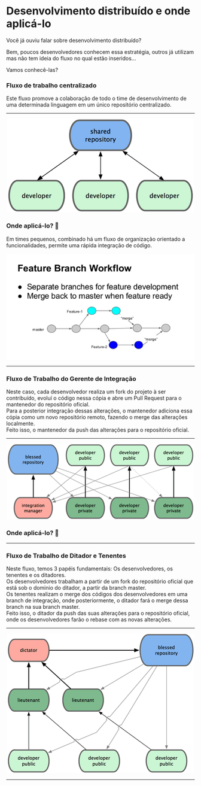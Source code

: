 # Desenvolvimento distribuído e onde aplicá-lo

Você já ouviu falar sobre desenvolvimento distribuído?

Bem, poucos desenvolvedores conhecem essa estratégia, outros já utilizam mas não tem ideia do fluxo no qual estão inseridos...

Vamos conhecê-las?

### Fluxo de trabalho centralizado

Este fluxo promove a colaboração de todo o time de desenvolvimento de uma determinada linguagem em um único repositório centralizado.

---

<p align="center">
<img src="18333fig0501-tn.png">
</p>

### Onde aplicá-lo? :hammer:

Em times pequenos, combinado há um fluxo de organização orientado a funcionalidades, permite uma rápida integração de código.<br>

<p align="center">
<img src="git-branch-management-6-638.jpg">
</p>

---

### Fluxo de Trabalho do Gerente de Integração

Neste caso, cada desenvolvedor realiza um fork do projeto à ser contribuído, evoluí o código nessa cópia e abre um Pull Request para o mantenedor do repositório oficial.<br>
Para a posterior integração dessas alterações, o mantenedor adiciona essa cópia como um novo repositório remoto, fazendo o merge das alterações localmente.<br> Feito isso, o mantenedor da push das alterações para o repositório oficial.

---

<p align="center">
<img src="18333fig0502-tn.png">
</p>

### Onde aplicá-lo? :hammer:



---

### Fluxo de Trabalho de Ditador e Tenentes

Neste fluxo, temos 3 papéis fundamentais: Os desenvolvedores, os tenentes e os ditadores.<br>
Os desenvolvedores trabalham a partir de um fork do repositório oficial que está sob o dominio do ditador, a partir da branch master.<br>
Os tenentes realizam o merge dos códigos dos desenvolvedores em uma branch de integração, onde posteriormente, o ditador fará o merge dessa branch na sua branch master.<br>
Feito isso, o ditador da push das suas alterações para o repositório oficial, onde os desenvolvedores farão o rebase com as novas alterações.

---

<p align="center">
<img src="18333fig0503-tn.png">
</p>

---
